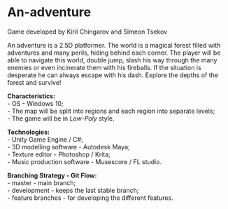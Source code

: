 # An-adventure
Game developed by Kiril Chingarov and Simeon Tsekov
  
  An adventure is a 2.5D platformer. The world is a magical forest filled with adventures and many perils, hiding behind each corner. The player will be able to navigate this world, double jump, slash his way through the many enemies or even incinerate them with his fireballs. If the situation is desperate he can always escape with his dash. Explore the depths of the forest and survive!
  
**Characteristics:**  
    - OS - Windows 10;  
    - The map will be split into regions and each region into separate levels;  
    - The game will be in *Low-Poly* style.  
   
**Technologies:**  
    - Unity Game Engine / C#;  
    - 3D modelling software - Autodesk Maya;  
    - Texture editor - Photoshop / Krita;  
    - Music production software - Musescore / FL studio.  

**Branching Strategy - Git Flow:**  
    - master - main branch;  
    - development - keeps the last stable branch;  
    - feature branches - for developing the different features.  

